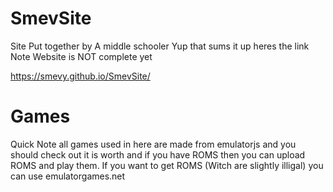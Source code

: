 # SmevSite
Site Put together by A middle schooler Yup that sums it up heres the link
Note Website is NOT complete yet

https://smevy.github.io/SmevSite/

# Games
Quick Note all games used in here are made from emulatorjs and you should check out
it is worth and if you have ROMS then you can upload ROMS and play them. If you want to get ROMS (Witch are slightly illigal)
you can use emulatorgames.net
